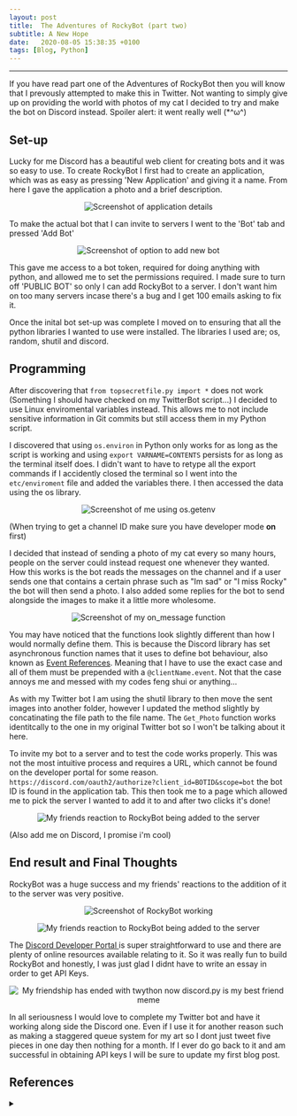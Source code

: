 ```yaml
---
layout: post
title:  The Adventures of RockyBot (part two)
subtitle: A New Hope
date:   2020-08-05 15:38:35 +0100
tags: [Blog, Python]
---
```


---

If you have read part one of the Adventures of RockyBot then you will know that I prevously attempted to make this in Twitter. Not wanting to simply give up on providing the world with photos of my cat I decided to try and make the bot on Discord instead. Spoiler alert: it went really well (*^ω^) 

## Set-up

Lucky for me Discord has a beautiful web client for creating bots and it was so easy to use.
To create RockyBot I first had to create an application, which was as easy as pressing 'New Application' and giving it a name. 
From here I gave the application a photo and a brief description.
<p align="center">
  <img src="../assets/img/DiscordDesc.png" alt="Screenshot of application details"/>
</p> 

To make the actual bot that I can invite to servers I went to the 'Bot' tab and pressed 'Add Bot'

<p align="center">
  <img src="../assets/img/CreateBot.png" alt="Screenshot of option to add new bot"/>
</p> 

This gave me access to a bot token, required for doing anything with python, and allowed me to set the permissions required. I made sure to turn off 'PUBLIC BOT' so only I can add RockyBot to a server. I don't want him on too many servers incase there's a bug and I get 100 emails asking to fix it.


Once the inital bot set-up was complete I moved on to ensuring that all the python libraries I wanted to use were installed.
The libraries I used are; os, random, shutil and discord.


## Programming

After discovering that `from topsecretfile.py import *` does not work (Something I should have checked on my TwitterBot script...) I decided to use Linux enviromental variables instead. 
This allows me to not include sensitive information in Git commits but still access them in my Python script.

I discovered that using `os.environ` in Python only works for as long as the script is working and using `export VARNAME=CONTENTS` persists for as long as the terminal itself does.
I didn't want to have to retype all the export commands if I accidently closed the terminal so I went into the `etc/enviroment` file and added the variables there.
I then accessed the data using the os library.

<p align="center">
  <img src="../assets/img/EnvVars.png" alt="Screenshot of me using os.getenv"/>
</p> 

(When trying to get a channel ID make sure you have developer mode **on** first)

I decided that instead of sending a photo of my cat every so many hours, people on the server could instead request one whenever they wanted.
How this works is the bot reads the messages on the channel and if a user sends one that contains a certain phrase such as "Im sad" or "I miss Rocky" the bot will then send a photo.
I also added some replies for the bot to send alongside the images to make it a little more wholesome.

<p align="center">
  <img src="../assets/img/onMessage.png" alt="Screenshot of my on_message function"/>
</p> 

You may have noticed that the functions look slightly different than how I would normally define them. This is because the Discord library has set asynchronous function names that it uses to define bot behaviour, also known as <a href="https://discordpy.readthedocs.io/en/latest/api.html#event-reference">Event References</a>. Meaning that I have to use the exact case and all of them must be prepended with a `@clientName.event`.
Not that the case annoys me and messed with my codes feng shui or anything...

As with my Twitter bot I am using the shutil library to then move the sent images into another folder, however I updated the method slightly by concatinating the file path to the file name.
The `Get_Photo` function works identitcally to the one in my original Twitter bot so I won't be talking about it here. 

To invite my bot to a server and to test the code works properly. This was not the most intuitive process and requires a URL, which cannot be found on the developer portal for some reason.
`https://discord.com/oauth2/authorize?client_id=BOTID&scope=bot` the bot ID is found in the application tab.
This then took me to a page which allowed me to pick the server I wanted to add it to and after two clicks it's done!

<p align="center">
  <img src="../assets/img/AuthRockyBot.png" alt="My friends reaction to RockyBot being added to the server"/>
</p>
(Also add me on Discord, I promise i'm cool)

## End result and Final Thoughts

RockyBot was a huge success and my friends' reactions to the addition of it to the server was very positive.
<p align="center">
  <img src="../assets/img/RockyBotWorking.png" alt="Screenshot of RockyBot working"/>
</p>

<p align="center">
  <img src="../assets/img/Reaction.png" alt="My friends reaction to RockyBot being added to the server"/>
</p>

The <a href="https://discord.com/developers/applications"> Discord Developer Portal </a> is super straightforward to use and there are plenty of online resources available relating to it. 
So it was really fun to build RockyBot and honestly, I was just glad I didnt have to write an essay in order to get API Keys.

<p align="center">
  <img src="../assets/img/FriendshipMeme.png" alt="My friendship has ended with twython now discord.py is my best friend meme"/>
</p> 

In all seriousness I would love to complete my Twitter bot and have it working along side the Discord one. Even if I use it for another reason such as making a staggered queue system for my art so I dont just tweet five pieces in one day then nothing for a month.
If I ever do go back to it and am successful in obtaining API keys I will be sure to update my first blog post.

## References 
<details>
 <summary markdown="span"></summary>
Discord Developer Portal: <a href="https://discord.com/developers/applications">https://discord.com/developers/applications</a>
<br/>
Discord.py Documentation: <a href="https://discordpy.readthedocs.io/en/latest/index.html"> https://discordpy.readthedocs.io/en/latest/index.html </a>
<br/>
Linux Enviroment Variables Guide: <a href="https://linuxize.com/post/how-to-set-and-list-environment-variables-in-linux/"> https://linuxize.com/post/how-to-set-and-list-environment-variables-in-linux/ </a>
<br/>
Discord Bot Tutorial: <a href="https://www.youtube.com/watch?v=nW8c7vT6Hl4&list=PLW3GfRiBCHOhfVoiDZpSz8SM_HybXRPzZ"> https://www.youtube.com/watch?v=nW8c7vT6Hl4&list=PLW3GfRiBCHOhfVoiDZpSz8SM_HybXRPzZ </a>
 </details>